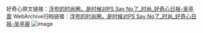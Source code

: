 好奇心原文链接：[浮夸的时尚圈，是时候对PS Say No了_时尚_好奇心日报-吴亭蓉](https://www.qdaily.com/articles/1869.html)
WebArchive归档链接：[浮夸的时尚圈，是时候对PS Say No了_时尚_好奇心日报-吴亭蓉](http://web.archive.org/web/20171009173057/http://www.qdaily.com:80/articles/1869.html)
![image](http://ww3.sinaimg.cn/large/007d5XDply1g3v4kzwo77j30u04yhb29)
